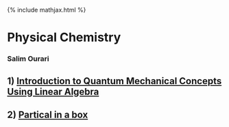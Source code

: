 {% include mathjax.html %}

#     **Physical Chemistry** 

### Salim Ourari

## $1)$ [Introduction to Quantum Mechanical Concepts Using Linear Algebra](/Introduction.md)
## $2)$ [Partical in a box](/PIB.md)

